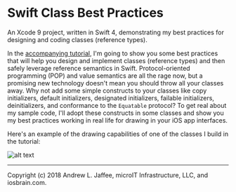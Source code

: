 # Swift Class Best Practices
An Xcode 9 project, written in Swift 4, demonstrating my best practices for designing and coding classes (reference types).

In the [accompanying tutorial](http://iosbrain.com/blog/2018/10/05/some-best-practices-for-designing-and-coding-swift-classes/), I'm going to show you some best practices that will help you design and implement classes (reference types) and then safely leverage reference semantics in Swift. Protocol-oriented programming (POP) and value semantics are all the rage now, but a promising new technology doesn't mean you should throw all your classes away. Why not add some simple constructs to your classes like copy initializers, default initializers, designated initializers, failable initializers, deinitializers, and conformance to the `Equatable` protocol? To get real about my sample code, I'll adopt these constructs in some classes and show you my best practices working in real life for drawing in your iOS app interfaces.

Here's an example of the drawing capabilities of one of the classes I build in the tutorial:

![alt text][logo1]

[logo1]: http://iosbrain.com/wp-content/uploads/2018/10/RedAngleWBlackLine.png "Drawing to screen from Swift class"

-------
Copyright (c) 2018 Andrew L. Jaffee, microIT Infrastructure, LLC, and iosbrain.com.
